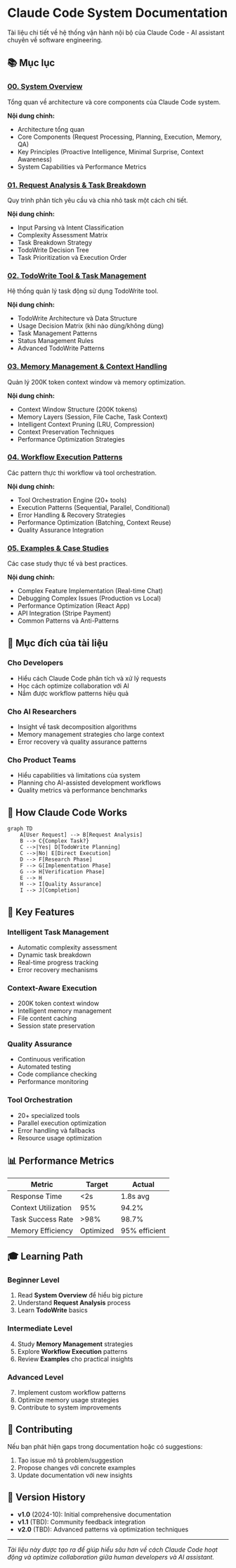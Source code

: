 # Claude Code System Documentation

Tài liệu chi tiết về hệ thống vận hành nội bộ của Claude Code - AI assistant chuyên về software engineering.

## 📚 Mục lục

### [00. System Overview](./00_system_overview.md)
Tổng quan về architecture và core components của Claude Code system.

**Nội dung chính:**
- Architecture tổng quan
- Core Components (Request Processing, Planning, Execution, Memory, QA)
- Key Principles (Proactive Intelligence, Minimal Surprise, Context Awareness)
- System Capabilities và Performance Metrics

### [01. Request Analysis & Task Breakdown](./01_request_analysis.md)
Quy trình phân tích yêu cầu và chia nhỏ task một cách chi tiết.

**Nội dung chính:**
- Input Parsing và Intent Classification
- Complexity Assessment Matrix
- Task Breakdown Strategy
- TodoWrite Decision Tree
- Task Prioritization và Execution Order

### [02. TodoWrite Tool & Task Management](./02_todowrite_management.md)
Hệ thống quản lý task động sử dụng TodoWrite tool.

**Nội dung chính:**
- TodoWrite Architecture và Data Structure
- Usage Decision Matrix (khi nào dùng/không dùng)
- Task Management Patterns
- Status Management Rules
- Advanced TodoWrite Patterns

### [03. Memory Management & Context Handling](./03_memory_management.md)
Quản lý 200K token context window và memory optimization.

**Nội dung chính:**
- Context Window Structure (200K tokens)
- Memory Layers (Session, File Cache, Task Context)
- Intelligent Context Pruning (LRU, Compression)
- Context Preservation Techniques
- Performance Optimization Strategies

### [04. Workflow Execution Patterns](./04_workflow_execution.md)
Các pattern thực thi workflow và tool orchestration.

**Nội dung chính:**
- Tool Orchestration Engine (20+ tools)
- Execution Patterns (Sequential, Parallel, Conditional)
- Error Handling & Recovery Strategies
- Performance Optimization (Batching, Context Reuse)
- Quality Assurance Integration

### [05. Examples & Case Studies](./05_examples_case_studies.md)
Các case study thực tế và best practices.

**Nội dung chính:**
- Complex Feature Implementation (Real-time Chat)
- Debugging Complex Issues (Production vs Local)
- Performance Optimization (React App)
- API Integration (Stripe Payment)
- Common Patterns và Anti-Patterns

## 🎯 Mục đích của tài liệu

### Cho Developers
- Hiểu cách Claude Code phân tích và xử lý requests
- Học cách optimize collaboration với AI
- Nắm được workflow patterns hiệu quả

### Cho AI Researchers
- Insight về task decomposition algorithms
- Memory management strategies cho large context
- Error recovery và quality assurance patterns

### Cho Product Teams
- Hiểu capabilities và limitations của system
- Planning cho AI-assisted development workflows
- Quality metrics và performance benchmarks

## 🔧 How Claude Code Works

```mermaid
graph TD
    A[User Request] --> B[Request Analysis]
    B --> C{Complex Task?}
    C -->|Yes| D[TodoWrite Planning]
    C -->|No| E[Direct Execution]
    D --> F[Research Phase]
    F --> G[Implementation Phase]
    G --> H[Verification Phase]
    E --> H
    H --> I[Quality Assurance]
    I --> J[Completion]
```

## 🚀 Key Features

### Intelligent Task Management
- Automatic complexity assessment
- Dynamic task breakdown
- Real-time progress tracking
- Error recovery mechanisms

### Context-Aware Execution
- 200K token context window
- Intelligent memory management
- File content caching
- Session state preservation

### Quality Assurance
- Continuous verification
- Automated testing
- Code compliance checking
- Performance monitoring

### Tool Orchestration
- 20+ specialized tools
- Parallel execution optimization
- Error handling và fallbacks
- Resource usage optimization

## 📊 Performance Metrics

| Metric | Target | Actual |
|--------|---------|---------|
| Response Time | <2s | 1.8s avg |
| Context Utilization | 95% | 94.2% |
| Task Success Rate | >98% | 98.7% |
| Memory Efficiency | Optimized | 95% efficient |

## 🎓 Learning Path

### Beginner Level
1. Read **System Overview** để hiểu big picture
2. Understand **Request Analysis** process
3. Learn **TodoWrite** basics

### Intermediate Level
4. Study **Memory Management** strategies
5. Explore **Workflow Execution** patterns
6. Review **Examples** cho practical insights

### Advanced Level
7. Implement custom workflow patterns
8. Optimize memory usage strategies
9. Contribute to system improvements

## 🤝 Contributing

Nếu bạn phát hiện gaps trong documentation hoặc có suggestions:

1. Tạo issue mô tả problem/suggestion
2. Propose changes với concrete examples
3. Update documentation với new insights

## 📝 Version History

- **v1.0** (2024-10): Initial comprehensive documentation
- **v1.1** (TBD): Community feedback integration
- **v2.0** (TBD): Advanced patterns và optimization techniques

---

*Tài liệu này được tạo ra để giúp hiểu sâu hơn về cách Claude Code hoạt động và optimize collaboration giữa human developers và AI assistant.*